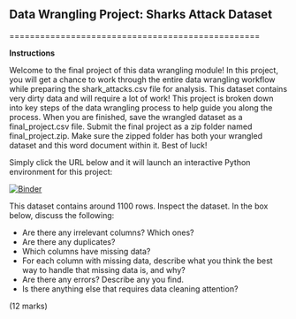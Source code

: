 ## Data Wrangling Project: Sharks Attack Dataset
=================================================


**Instructions**

Welcome to the final project of this data wrangling module! In this project, you will get a chance to work through the entire data wrangling workflow while preparing the shark_attacks.csv file for analysis. This dataset contains very dirty data and will require a lot of work! This project is broken down into key steps of the data wrangling process to help guide you along the process. When you are finished, save the wrangled dataset as a final_project.csv file. Submit the final project as a zip folder named final_project.zip. Make sure the zipped folder has both your wrangled dataset and this word document within it. Best of luck!


Simply click the URL below and it will launch an interactive Python environment for this project:

[![Binder](https://mybinder.org/badge_logo.svg)](https://mybinder.org/v2/gh/tan-yong-sheng/business_analytics/main?labpath=iii++Preparing+data+for+analysis%2FFinal+Project%2Ffinal_project.ipynb)


This dataset contains around 1100 rows. Inspect the dataset. In the box below, discuss the following:
- Are there any irrelevant columns? Which ones?
- Are there any duplicates?
- Which columns have missing data? 
- For each column with missing data, describe what you think the best way to handle that missing data is, and why?
- Are there any errors? Describe any you find.
- Is there anything else that requires data cleaning attention? 

(12 marks)
